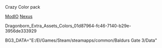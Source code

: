 Crazy Color pack

[ModIO](https://mod.io/g/baldursgate3/m/akelka-crazy-color-pack#description)
[Nexus](https://www.nexusmods.com/baldursgate3/mods/12868)

Dragonborn_Extra_Assets_Colors_01d87964-fc46-7140-b29e-3956de333929

BG3_DATA="E:/El/Games/Steam/steamapps/common/Baldurs Gate 3/Data"

